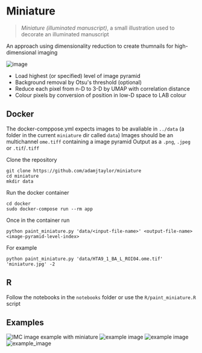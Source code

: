 # Miniature

> *Miniature (illuminated manuscript)*, a small illustration used to decorate an illuminated manuscript

An approach using dimensionality reduction to create thumnails for high-dimensional imaging

![image](https://user-images.githubusercontent.com/14945787/127029087-b0312bc3-299b-41ae-acf7-ffa226f81218.png)

- Load highest (or specified) level of image pyramid
- Background removal by Otsu's threshold (optional)
- Reduce each pixel from n-D to 3-D by UMAP with correlation distance 
- Colour pixels by conversion of position in low-D space to LAB colour

## Docker

The docker-comppose.yml expects images to be avaliable in `../data` (a folder in the current `miniature` dir called `data`)
Images should be an multichannel `ome.tiff` containing a image pyramid
Output as a `.png`, `.jpeg` or `.tif`/`.tiff`

Clone the repository
```
git clone https://github.com/adamjtaylor/miniature
cd miniature
mkdir data
```
Run the docker container
```
cd docker
sudo docker-compose run --rm app
```

Once in the container run
```
python paint_miniature.py 'data/<input-file-name>' <output-file-name> <image-pyramid-level-index>
```

For example
```
python paint_miniature.py 'data/HTA9_1_BA_L_ROI04.ome.tif' 'miniature.jpg' -2
````

## R
Follow the notebooks in the `notebooks` folder or use the `R/paint_miniature.R` script

## Examples

![IMC image example with miniature](https://github.com/adamjtaylor/miniature/blob/main/outputs/HT060P1_REMAIN_ROI_04-miniature.png?s=100)
![example image](https://github.com/adamjtaylor/miniature/blob/main/outputs/HTA9_1_BA_L_ROI04-miniature.png?raw=true)
![example image](https://github.com/adamjtaylor/miniature/blob/main/outputs/HTA9_1_BA_M_ROI03-miniature.png?raw=true)
![example_image](https://github.com/adamjtaylor/miniature/blob/main/outputs/HTA9_1_POST_M_ROI02-miniature.png?raw=true)
